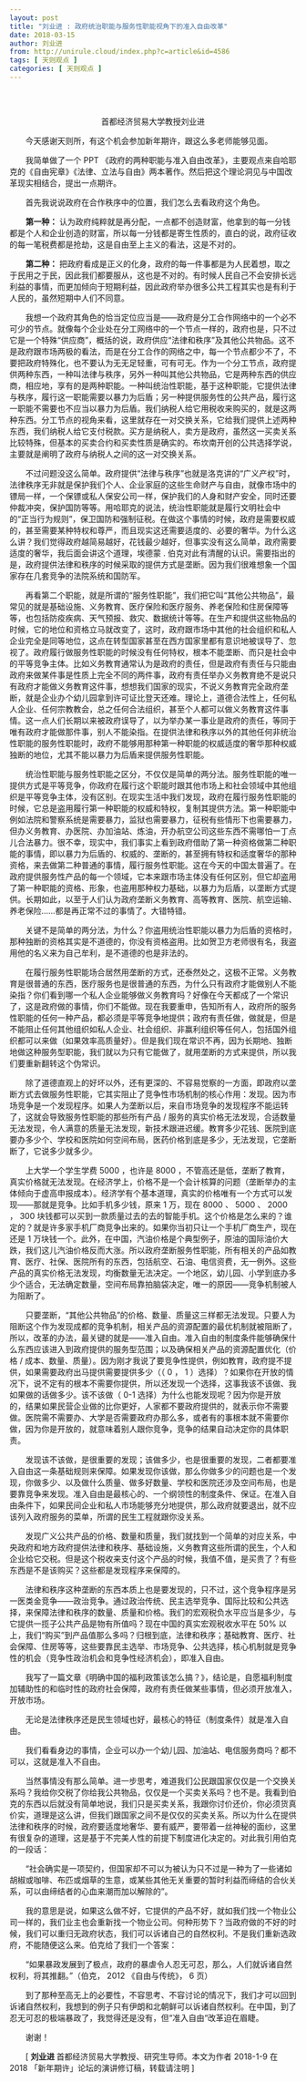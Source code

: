```yaml
---
layout: post
title: "刘业进 : 政府统治职能与服务性职能视角下的准入自由改革"
date: 2018-03-15
author: 刘业进
from: http://unirule.cloud/index.php?c=article&id=4586
tags: [ 天则观点 ]
categories: [ 天则观点 ]
---
```


<div class="article">
 <div class="body-text">
  <p class="MsoNormal" style="text-indent:21.1pt;">
   <b>
    <span>
    </span>
   </b>
  </p>
  <p class="MsoNormal" style="text-indent:21.1pt;">
   <b>
    <span>
     <br/>
     <div style="text-align:center;">
      <b style="text-indent:21.1pt;">
       <img alt="" src="/uploads/2018/03/151646393041.jpg"/>
      </b>
     </div>
    </span>
   </b>
  </p>
  <p class="MsoNormal" style="text-align:center;">
   首都经济贸易大学教授刘业进
   <span>
   </span>
  </p>
  <p class="MsoNormal" style="text-align:center;text-indent:21.1pt;">
   <b>
    <span>
    </span>
   </b>
  </p>
  <p class="MsoNormal" style="text-indent:21.0pt;">
   今天感谢天则所，有这个机会参加新年期许，跟这么多老师能够见面。
   <span>
   </span>
  </p>
  <p class="MsoNormal" style="text-indent:21.1pt;">
   <b>
    <span>
    </span>
   </b>
  </p>
  <p class="MsoNormal" style="text-indent:21.0pt;">
   我简单做了一个
   <span>
    PPT
   </span>
   《政府的两种职能与准入自由改革》，主要观点来自哈耶克的《自由宪章》《法律、立法与自由》两本著作。然后把这个理论洞见与中国改革现实相结合，提出一点期许。
   <span>
   </span>
  </p>
  <p class="MsoNormal" style="text-indent:21.1pt;">
   <b>
    <span>
    </span>
   </b>
  </p>
  <p class="MsoNormal" style="text-indent:21.0pt;">
   首先我说说政府在合作秩序中的位置，我们怎么去看政府这个角色。
   <span>
   </span>
  </p>
  <p class="MsoNormal" style="text-indent:21.1pt;">
   <b>
    <span>
    </span>
   </b>
  </p>
  <p class="MsoNormal" style="text-indent:21.1pt;">
   <b>
    第一种：
   </b>
   认为政府纯粹就是再分配，一点都不创造财富，他拿到的每一分钱都是个人和企业创造的财富，所以每一分钱都是寄生性质的，直白的说，政府征收的每一笔税费都是抢劫，这是自由至上主义的看法，这是不对的。
   <span>
   </span>
  </p>
  <p class="MsoNormal" style="text-indent:21.1pt;">
   <b>
    <span>
    </span>
   </b>
  </p>
  <p class="MsoNormal" style="text-indent:21.1pt;">
   <b>
    第二种：
   </b>
   把政府看成是正义的化身，政府的每一件事都是为人民着想，取之于民用之于民，因此我们都要服从，这也是不对的。有时候人民自己不会安排长远利益的事情，而更加倾向于短期利益，因此政府举办很多公共工程其实也是有利于人民的，虽然短期中人们不同意。
   <span>
   </span>
  </p>
  <p class="MsoNormal" style="text-indent:21.1pt;">
   <b>
    <span>
    </span>
   </b>
  </p>
  <p class="MsoNormal" style="text-indent:21.0pt;">
   我想一个政府其角色的恰当定位应当是——政府是分工合作网络中的一个必不可少的节点。就像每个企业处在分工网络中的一个节点一样的，政府也是，只不过它是一个特殊“供应商”，概括的说，政府供应“法律和秩序”及其他公共物品。这不是政府跟市场两极的看法，而是在分工合作的网络之中，每一个节点都少不了，不要把政府特殊化，也不要认为无无足轻重，可有可无。作为一个分工节点，政府提供两种东西，一种叫法律与秩序，另外一种叫其他公共物品，它是两种东西的供应商，相应地，享有的是两种职能。一种叫统治性职能，基于这种职能，它提供法律与秩序，履行这一职能需要以暴力为后盾；另一种提供服务性的公共产品，履行这一职能不需要也不应当以暴力为后盾。我们纳税人给它用税收来购买的，就是这两种东西。分工节点的视角来看，这里就存在一对交换关系，它给我们提供上述两种东西，我们纳税人给它支付税款。买方是纳税人，卖方是政府，虽然这一买卖关系比较特殊，但基本的买卖合约和买卖性质是确实的。布坎南开创的公共选择学说，主要就是阐明了政府与纳税人之间的这一对交换关系。
   <span>
   </span>
  </p>
  <p class="MsoNormal" style="text-indent:21.1pt;">
   <b>
    <span>
    </span>
   </b>
  </p>
  <p class="MsoNormal" style="text-indent:21.0pt;">
   不过问题没这么简单。政府提供“法律与秩序”也就是洛克讲的“广义产权”时，法律秩序无非就是保护我们个人、企业家庭的这些生命财产与自由，就像市场中的镖局一样，一个保镖或私人保安公司一样，保护我们的人身和财产安全，同时还要仲裁冲突，保护国防等等。用哈耶克的说法，统治性职能就是履行文明社会中的“正当行为规则”，保卫国防和强制征税。在做这个事情的时候，政府是需要权威的，甚至需要某种特权和尊严，而且现实这还需要适度的、必要的奢华。为什么这么讲？我们觉得政府越简易越好，花钱最少越好，但事实没有这么简单，政府需要适度的奢华，我后面会讲这个道理，埃德蒙
   <span>
    .
   </span>
   伯克对此有清醒的认识。需要指出的是，政府提供法律和秩序的时候采取的提供方式是垄断。因为我们很难想象一个国家存在几套竞争的法院系统和国防军。
   <span>
   </span>
  </p>
  <p class="MsoNormal" style="text-indent:21.1pt;">
   <b>
    <span>
    </span>
   </b>
  </p>
  <p class="MsoNormal" style="text-indent:21.0pt;">
   再看第二个职能，就是所谓的“服务性职能”，我们把它叫“其他公共物品”，最常见的就是基础设施、义务教育、医疗保险和医疗服务、养老保险和住房保障等等，也包括防疫疾病、天气预报、救灾、数据统计等等。在生产和提供这些物品的时候，它的地位和资格立马就改变了，这时，政府跟市场中其他的社会组织和私人企业完全是同等地位，这点在转型国家甚至在西方国家里都有意识地被误导了、忽视了。政府履行做服务性职能的时候没有任何特权，根本不能垄断、而只是社会中的平等竞争主体。比如义务教育通常认为是政府的责任，但是政府有责任与只能由政府来做某件事是性质上完全不同的两件事，政府有责任举办义务教育绝不是说只有政府才能做义务教育这件事，想想我们国家的现实，不说义务教育完全政府垄断，就是企业办个幼儿园拿到许可证比登天还难。理论上，道德合法性上，任何私人企业、任何宗教教会，总之任何合法组织，甚至个人都可以做义务教育这件事情。这一点人们长期以来被政府误导了，以为举办某一事业是政府的责任，等同于唯有政府才能做那件事，别人不能染指。在提供法律和秩序以外的其他任何非统治性职能的服务性职能时，政府不能够用那种第一种职能的权威适度的奢华那种权威独断的地位，尤其不能以暴力为后盾来提供服务性职能。
   <span>
   </span>
  </p>
  <p class="MsoNormal" style="text-indent:21.1pt;">
   <b>
    <span>
    </span>
   </b>
  </p>
  <p class="MsoNormal" style="text-indent:21.0pt;">
   统治性职能与服务性职能之区分，不仅仅是简单的两分法。服务性职能的唯一提供方式是平等竞争，你政府在履行这个职能时跟其他市场上和社会领域中其他组织是平等竞争主体，没有区别。在现实生活中我们发现，政府在履行服务性职能的时候，它总是盗用履行第一种职能的权威和特权，复制其提供方法。第一种职能中例如法院和警察系统是需要暴力，监狱也需要暴力，征税有些情形下也需要暴力，但办义务教育、办医院、办加油站、炼油，开办航空公司这些东西不需哪怕一丁点儿合法暴力。很不幸，现实中，我们事实上看到政府借助了第一种资格做第二种职能的事情，即以暴力为后盾的、权威的、垄断的，甚至拥有特权和适度奢华的那种资格，来去做第二种普通的事情，履行服务性职能。这在今天的中国太普遍了。在政府提供服务性产品的每一个领域，它本来跟市场主体没有任何区别，但它却盗用了第一种职能的资格、形象，也盗用那种权力基础，以暴力为后盾，以垄断方式提供。长期如此，以至于人们认为政府垄断义务教育、高等教育、医院、航空运输、养老保险……都是再正常不过的事情了。大错特错。
   <span>
   </span>
  </p>
  <p class="MsoNormal" style="text-indent:21.1pt;">
   <b>
    <span>
    </span>
   </b>
  </p>
  <p class="MsoNormal" style="text-indent:21.0pt;">
   关键不是简单的两分法，为什么？你盗用统治性职能以暴力为后盾的资格时，那种独断的资格其实是不道德的，你没有资格盗用。比如贺卫方老师很有名，我盗用他的名义来为自己牟利，是不道德的也是非法的。
   <span>
   </span>
  </p>
  <p class="MsoNormal" style="text-indent:21.1pt;">
   <b>
    <span>
    </span>
   </b>
  </p>
  <p class="MsoNormal" style="text-indent:21.0pt;">
   在履行服务性职能场合居然用垄断的方式，还泰然处之，这极不正常。义务教育是很普通的东西，医疗服务也是很普通的东西，为什么只有政府才能做别人不能染指？你们看到哪一个私人企业能够做义务教育吗？好像在今天都成了一个常识了，这是政府做的事情，你们不能做。现在我要重申，告知所有人，政府所的服务性职能的任何一种产品，都必须是平等竞争地提供；政府有责任做，做就是，但是不能阻止任何其他组织如私人企业、社会组织、非赢利组织等任何人，包括国外组织都可以来做（如果效率高质量好）。但是我们现在常识不再，因为长期地、独断地做这种服务型职能，我们就以为只有它能做了，就用垄断的方式来提供，所以我们要重新翻转这个伪常识。
   <span>
   </span>
  </p>
  <p class="MsoNormal" style="text-indent:21.1pt;">
   <b>
    <span>
    </span>
   </b>
  </p>
  <p class="MsoNormal" style="text-indent:21.0pt;">
   除了道德直观上的好坏以外，还有更深的、不容易觉察的一方面，即政府以垄断方式去做服务性职能，它其实阻止了竞争性市场机制的核心作用：发现。因为市场竞争是一个发现程序。如果人为垄断以后，来自市场竞争的发现程序不能运转了，这就会导致服务性职能的那些所有产品
   <span>
    /
   </span>
   服务的真实价格无法发现，合适数量无法发现，令人满意的质量无法发现，新技术跟进迟缓。教育多少花钱、医院到底要办多少个、学校和医院如何空间布局，医药价格到底是多少，无法发现，它垄断断了，它说多少就多少。
   <span>
   </span>
  </p>
  <p class="MsoNormal" style="text-indent:21.1pt;">
   <b>
    <span>
    </span>
   </b>
  </p>
  <p class="MsoNormal" style="text-indent:21.0pt;">
   上大学一个学生学费
   <span>
    5000
   </span>
   ，也许是
   <span>
    8000
   </span>
   ，不管高还是低，垄断了教育，真实价格就无法发现。在经济学上，价格不是一个会计核算的问题（垄断举办的主体倾向于虚高申报成本）。经济学有个基本道理，真实的价格唯有一个方式可以发现——那就是竞争。比如手机多少钱，原来
   <span>
    1
   </span>
   万，现在
   <span>
    8000
   </span>
   、
   <span>
    5000
   </span>
   、
   <span>
    2000
   </span>
   ，
   <span>
    300
   </span>
   块钱都可以买到一款质量过去的去的智能手机。这个价格是怎么来的？谁定的？就是许多家手机厂商竞争出来的。如果你当初只让一个手机厂商生产，现在还是
   <span>
    1
   </span>
   万块钱一个。此外，在中国，汽油价格是个典型例子，原油的国际油价大跌，我们这儿汽油价格反而大涨。所以政府垄断服务性职能，所有相关的产品如教育、医疗、社保、医院所有的东西，包括航空、石油、电信资费，无一例外。这些产品的真实价格无法发现，均衡数量无法决定。一个地区，幼儿园、小学到底办多少个适合，无法确定数量，空间布局靠拍脑袋决定，唯一的原因——竞争机制被人为阻断了。
   <span>
   </span>
  </p>
  <p class="MsoNormal" style="text-indent:21.1pt;">
   <b>
    <span>
    </span>
   </b>
  </p>
  <p class="MsoNormal" style="text-indent:21.0pt;">
   只要垄断，“其他公共物品”的价格、数量、质量这三样都无法发现。只要人为阻断这个作为发现成都的竞争机制，相关产品的资源配置的最优机制就被阻断了，所以，改革的办法，最关键的就是——准入自由。准入自由的制度条件能够确保什么东西应该进入到政府提供的服务型范围；以及确保相关产品的资源配置优化（价格
   <span>
    /
   </span>
   成本、数量、质量）。因为刚才我说了要竞争性提供，例如教育，政府提不提供，如果需要政府出马提供需要提供多少（（
   <span>
    0
   </span>
   ，
   <span>
    1
   </span>
   ）选择）？如果你在开放的情况下，说不定有的根本不需要你提供，所以还发现一个选择，这事我该不该做、我如果做的话做多少。该不该做（
   <span>
    0-1
   </span>
   选择）为什么也能发现呢？因为你是开放的，结果如果民营企业做的比你更好，人家都不要政府提供的，就表示你不需要做。医院需不需要办、大学是否需要政府办那么多，或者有的事根本就不需要你做，因为你是开放的，就意味着别人跟你竞争，竞争的结果自动决定你的具体职责。
   <span>
   </span>
  </p>
  <p class="MsoNormal" style="text-indent:21.1pt;">
   <b>
    <span>
    </span>
   </b>
  </p>
  <p class="MsoNormal" style="text-indent:21.0pt;">
   发现该不该做，是很重要的发现；该做多少，也是很重要的发现，二者都要准入自由这一条基础规则来保障。如果发现你该做，那么你做多少的问题也是一个发现，你做多少、以及做什么质量、做多好数量、学校和医院还涉及空间布局，也是要靠竞争来发现。准入自由是最核心的、一个纲领性的制度条件、保证。在准入自由条件下，如果民间企业和私人市场能够充分地提供，那么政府就要退出，就不应该列入政府服务的菜单，所谓的民生工程就跟你没关系。
   <span>
   </span>
  </p>
  <p class="MsoNormal" style="text-indent:21.1pt;">
   <b>
    <span>
    </span>
   </b>
  </p>
  <p class="MsoNormal" style="text-indent:21.0pt;">
   发现广义公共产品的价格、数量和质量，我们就找到一个简单的对应关系，中央政府和地方政府提供法律和秩序、基础设施，义务教育这些所谓的民生，个人和企业给它交税。但是这个税收来支付这个产品的时候，我值不值，是买贵了？有些东西是不是该购买？这些都是发现程序来保障的。
   <span>
   </span>
  </p>
  <p class="MsoNormal" style="text-indent:21.1pt;">
   <b>
    <span>
    </span>
   </b>
  </p>
  <p class="MsoNormal" style="text-indent:21.0pt;">
   法律和秩序这种垄断的东西本质上也是要发现的，只不过，这个竞争程序是另一医类金竞争——政治竞争。通过政治传统、民主选举竞争、国际比较和公共选择，来保障法律和秩序的数量、质量和价格。我们的宏观税负水平应当是多少，与它提供一揽子公共产品是物有所值吗？现在中国的真实宏观税收水平在
   <span>
    50%
   </span>
   以上，我们“购买”到产品值那么多吗？归根到底，法律和秩序；基础教育、医疗、社会保障、住房等等，这些要靠民主选举、市场竞争、公共选择，核心机制就是竞争性的机会（竞争性政治机会和竞争性经济机会），即准入自由。
   <span>
   </span>
  </p>
  <p class="MsoNormal" style="text-indent:21.1pt;">
   <b>
    <span>
    </span>
   </b>
  </p>
  <p class="MsoNormal" style="text-indent:21.0pt;">
   我写了一篇文章《明确中国的福利政策该怎么搞？》，结论是，自愿福利制度加辅助性的和临时性的政府社会保障，政府有责任做某些事情，但必须开放准入，开放市场。
   <span>
   </span>
  </p>
  <p class="MsoNormal" style="text-indent:21.1pt;">
   <b>
    <span>
    </span>
   </b>
  </p>
  <p class="MsoNormal" style="text-indent:21.0pt;">
   无论是法律秩序还是民生领域也好，最核心的特征（制度条件）就是准入自由。
   <span>
   </span>
  </p>
  <p class="MsoNormal" style="text-indent:21.1pt;">
   <b>
    <span>
    </span>
   </b>
  </p>
  <p class="MsoNormal" style="text-indent:21.0pt;">
   我们看看身边的事情，企业可以办一个幼儿园、加油站、电信服务商吗？都不可以，这就是准入不自由。
   <span>
   </span>
  </p>
  <p class="MsoNormal" style="text-indent:21.1pt;">
   <b>
    <span>
    </span>
   </b>
  </p>
  <p class="MsoNormal" style="text-indent:21.0pt;">
   当然事情没有那么简单。进一步思考，难道我们公民跟国家仅仅是一个交换关系吗？我给你交税了你给我公共物品，仅仅是一个买卖关系吗？也不是。我看到伯克的东西以后就没有简单地说，我们只是买卖关系，我跟你讨价还价，你必须货真价实，道理是这么讲，但我们跟国家之间不是仅仅的买卖关系。所以为什么在提供法律和秩序的时候，政府要适度地奢华、要有威严，要带着一丝神秘的面纱，这里有很复杂的道理，这是基于不完美人性的前提下制度进化决定的。对此我引用伯克的一段话：
   <span>
   </span>
  </p>
  <p class="MsoNormal" style="text-indent:21.1pt;">
   <b>
    <span>
    </span>
   </b>
  </p>
  <p class="MsoNormal" style="text-indent:21.0pt;">
   “社会确实是一项契约，但国家却不可以为被认为只不过是一种为了一些诸如胡椒或咖啡、布匹或烟草的生意，或某些其他无关重要的暂时利益而缔结的合伙关系，可以由缔结者的心血来潮而加以解除的”。
   <span>
   </span>
  </p>
  <p class="MsoNormal" style="text-indent:21.1pt;">
   <b>
    <span>
    </span>
   </b>
  </p>
  <p class="MsoNormal" style="text-indent:21.0pt;">
   我的意思是说，如果这么做不好，它提供的产品不好，就如我们找一个物业公司一样的，我们业主也会重新找一个物业公司。何种形势下？当政府做的不好的时候，我们可以重归无政府状态，我们可以诉诸自己的自然权利。不是我们重新选政府，不能随便这么来。伯克给了我们一个答案：
   <span>
   </span>
  </p>
  <p class="MsoNormal" style="text-indent:21.1pt;">
   <b>
    <span>
    </span>
   </b>
  </p>
  <p class="MsoNormal" style="text-indent:21.0pt;">
   “如果暴政发展到了极点，政府的暴虐令人忍无可忍，那么，人们就诉诸自然权利，将其推翻。”（伯克，
   <span>
    2012
   </span>
   《自由与传统》，
   <span>
    6
   </span>
   页）
   <span>
   </span>
  </p>
  <p class="MsoNormal" style="text-indent:21.1pt;">
   <b>
    <span>
    </span>
   </b>
  </p>
  <p class="MsoNormal" style="text-indent:21.0pt;">
   到了那种至高无上的必要性，不容思考、不容讨论的情况下，我们才可以回到诉诸自然权利，我想到的例子只有伊朗和北朝鲜可以诉诸自然权利。在中国，到了忍无可忍的极端暴政了，我觉得还是没有，但“准入自由“改革迫在眉睫。
   <span>
   </span>
  </p>
  <p class="MsoNormal" style="text-indent:21.1pt;">
   <b>
    <span>
    </span>
   </b>
  </p>
  <p class="MsoNormal" style="text-indent:21.0pt;">
   谢谢！
   <span>
   </span>
  </p>
  <p class="MsoNormal" style="text-indent:21.1pt;">
   <b>
    <span>
    </span>
   </b>
  </p>
  <p class="MsoNormal" style="text-indent:21.0pt;">
   <span>
    [
   </span>
   <b>
    刘业进
   </b>
   首都经济贸易大学教授、研究生导师。本文为作者
   <span>
    2018-1-9
   </span>
   在
   <span>
    2018
   </span>
   「新年期许」论坛的演讲修订稿，转载请注明
   <span>
    ]
   </span>
  </p>
  <p class="MsoNormal" style="text-indent:21.1pt;">
   <b>
    <span>
    </span>
   </b>
  </p>
 </div>
</div>


